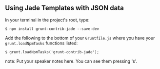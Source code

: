 ##  Using Jade Templates with JSON data

In your terminal in the project's root, type:

    $ npm install grunt-contrib-jade --save-dev

Add the following to the bottom of your `Gruntfile.js` where you have your `grunt.loadNpmTasks` functions listed:

    $ grunt.loadNpmTasks('grunt-contrib-jade');

note:
    Put your speaker notes here.
    You can see them pressing 's'.
